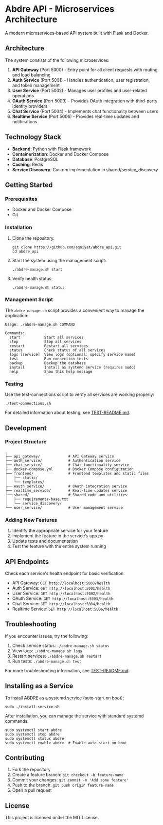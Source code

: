 # Abdre API - Microservices Architecture

A modern microservices-based API system built with Flask and Docker.

## Architecture

The system consists of the following microservices:

1. **API Gateway** (Port 5000) - Entry point for all client requests with routing and load balancing
2. **Auth Service** (Port 5001) - Handles authentication, user registration, and token management
3. **User Service** (Port 5002) - Manages user profiles and user-related operations
4. **OAuth Service** (Port 5003) - Provides OAuth integration with third-party identity providers
5. **Chat Service** (Port 5004) - Implements chat functionality between users
6. **Realtime Service** (Port 5006) - Provides real-time updates and notifications

## Technology Stack

- **Backend**: Python with Flask framework
- **Containerization**: Docker and Docker Compose
- **Database**: PostgreSQL
- **Caching**: Redis
- **Service Discovery**: Custom implementation in shared/service_discovery

## Getting Started

### Prerequisites

- Docker and Docker Compose
- Git

### Installation

1. Clone the repository:
   ```
   git clone https://github.com/aqniyet/abdre_api.git
   cd abdre_api
   ```

2. Start the system using the management script:
   ```
   ./abdre-manage.sh start
   ```

3. Verify health status:
   ```
   ./abdre-manage.sh status
   ```

### Management Script

The `abdre-manage.sh` script provides a convenient way to manage the application:

```
Usage: ./abdre-manage.sh COMMAND

Commands:
  start           Start all services
  stop            Stop all services
  restart         Restart all services
  status          Check status of all services
  logs [service]  View logs (optional: specify service name)
  test            Run connection tests
  backup          Backup the database
  install         Install as systemd service (requires sudo)
  help            Show this help message
```

### Testing

Use the test-connections script to verify all services are working properly:

```
./test-connections.sh
```

For detailed information about testing, see [TEST-README.md](TEST-README.md).

## Development

### Project Structure

```
.
├── api_gateway/             # API Gateway service
├── auth_service/            # Authentication service
├── chat_service/            # Chat functionality service
├── docker-compose.yml       # Docker Compose configuration
├── frontend/                # Frontend templates and static files
│   ├── static/
│   └── templates/
├── oauth_service/           # OAuth integration service
├── realtime_service/        # Real-time updates service
├── shared/                  # Shared code and utilities
│   ├── requirements-base.txt
│   └── service_discovery/
└── user_service/            # User management service
```

### Adding New Features

1. Identify the appropriate service for your feature
2. Implement the feature in the service's app.py
3. Update tests and documentation
4. Test the feature with the entire system running

## API Endpoints

Check each service's health endpoint for basic verification:

- API Gateway: `GET http://localhost:5000/health`
- Auth Service: `GET http://localhost:5001/health`
- User Service: `GET http://localhost:5002/health`
- OAuth Service: `GET http://localhost:5003/health`
- Chat Service: `GET http://localhost:5004/health`
- Realtime Service: `GET http://localhost:5006/health`

## Troubleshooting

If you encounter issues, try the following:

1. Check service status: `./abdre-manage.sh status`
2. View logs: `./abdre-manage.sh logs`
3. Restart services: `./abdre-manage.sh restart`
4. Run tests: `./abdre-manage.sh test`

For more troubleshooting information, see [TEST-README.md](TEST-README.md).

## Installing as a Service

To install ABDRE as a systemd service (auto-start on boot):

```
sudo ./install-service.sh
```

After installation, you can manage the service with standard systemd commands:

```
sudo systemctl start abdre
sudo systemctl stop abdre
sudo systemctl status abdre
sudo systemctl enable abdre  # Enable auto-start on boot
```

## Contributing

1. Fork the repository
2. Create a feature branch: `git checkout -b feature-name`
3. Commit your changes: `git commit -m 'Add some feature'`
4. Push to the branch: `git push origin feature-name`
5. Open a pull request

## License

This project is licensed under the MIT License.
